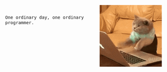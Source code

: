 <img align="right" src="https://github.com/KruskalLin/KruskalLin/blob/master/200.gif" />

<p>
  <br>
  <samp>
    One ordinary day, one ordinary programmer.
  </samp>
</p>
